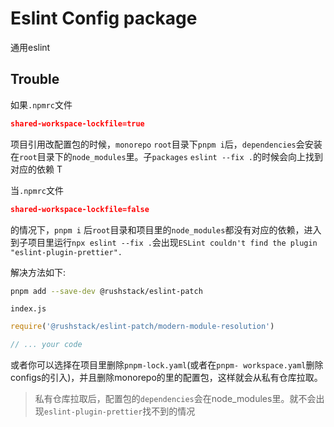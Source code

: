# Eslint Config package
通用eslint

## Trouble
如果`.npmrc`文件
```json
shared-workspace-lockfile=true
```
项目引用改配置包的时候，`monorepo` `root`目录下`pnpm i`后，`dependencies`会安装在`root`目录下的`node_modules`里。子`packages` `eslint --fix .`的时候会向上找到对应的依赖
T

当`.npmrc`文件
```json
shared-workspace-lockfile=false
```
的情况下，`pnpm i` 后`root`目录和项目里的`node_modules`都没有对应的依赖，进入到子项目里运行`npx eslint --fix .`会出现`ESLint couldn't find the plugin "eslint-plugin-prettier".`

解决方法如下:
```bash
pnpm add --save-dev @rushstack/eslint-patch
```

`index.js`
```js
require('@rushstack/eslint-patch/modern-module-resolution')

// ... your code
```

或者你可以选择在项目里删除`pnpm-lock.yaml`(或者在`pnpm- workspace.yaml`删除configs的引入)，并且删除monorepo的里的配置包，这样就会从私有仓库拉取。
> 私有仓库拉取后，配置包的`dependencies`会在node_modules里。就不会出现`eslint-plugin-prettier`找不到的情况